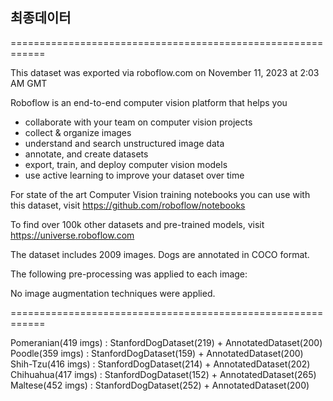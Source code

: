 
## 최종데이터
============================================================

This dataset was exported via roboflow.com on November 11, 2023 at 2:03 AM GMT

Roboflow is an end-to-end computer vision platform that helps you
* collaborate with your team on computer vision projects
* collect & organize images
* understand and search unstructured image data
* annotate, and create datasets
* export, train, and deploy computer vision models
* use active learning to improve your dataset over time

For state of the art Computer Vision training notebooks you can use with this dataset,
visit https://github.com/roboflow/notebooks

To find over 100k other datasets and pre-trained models, visit https://universe.roboflow.com

The dataset includes 2009 images.
Dogs are annotated in COCO format.

The following pre-processing was applied to each image:

No image augmentation techniques were applied.

============================================================

Pomeranian(419 imgs) : StanfordDogDataset(219) + AnnotatedDataset(200)
Poodle(359 imgs) : StanfordDogDataset(159) + AnnotatedDataset(200)
Shih-Tzu(416 imgs) : StanfordDogDataset(214) + AnnotatedDataset(202)
Chihuahua(417 imgs) : StanfordDogDataset(152) + AnnotatedDataset(265)
Maltese(452 imgs) : StanfordDogDataset(252) + AnnotatedDataset(200)
